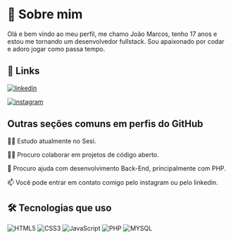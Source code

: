 
# 🚀 Sobre mim

Olá e bem vindo ao meu perfil, me chamo João Marcos, tenho 17 anos e estou me tornando um desenvolvedor fullstack. Sou apaixonado por codar e adoro jogar como passa tempo.


## 🔗 Links
[![linkedin](https://img.shields.io/badge/linkedin-0A66C2?style=for-the-badge&logo=linkedin&logoColor=white)](https://www.linkedin.com/in/jo%C3%A3o-marcos-pinto-sant-ana-7a4ba2259/)

[![instagram](https://img.shields.io/badge/Instagram-E4405F?style=for-the-badge&logo=instagram&logoColor=white)](https://www.instagram.com/joao_marcoscap/)


## Outras seções comuns em perfis do GitHub
👩‍💻 Estudo atualmente no Sesi.

👯‍♀️ Procuro colaborar em projetos de código aberto.

🤔 Procuro ajuda com desenvolvimento Back-End, principalmente com PHP.

📫 Você pode entrar em contato comigo pelo instagram ou pelo linkedin.



## 🛠 Tecnologias que uso

![HTML5](https://img.shields.io/badge/html5-%23E34F26.svg?style=for-the-badge&logo=html5&logoColor=white)
![CSS3](https://img.shields.io/badge/css3-%231572B6.svg?style=for-the-badge&logo=css3&logoColor=white)
![JavaScript](https://img.shields.io/badge/javascript-%23323330.svg?style=for-the-badge&logo=javascript&logoColor=%23F7DF1E)
![PHP](https://img.shields.io/badge/php-%23777BB4.svg?style=for-the-badge&logo=php&logoColor=white)
![MYSQL](https://img.shields.io/badge/MySQL-005C84?style=for-the-badge&logo=mysql&logoColor=white)

